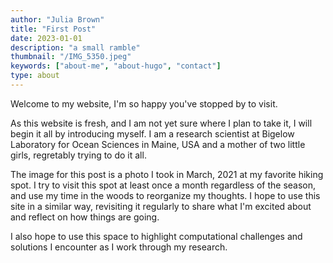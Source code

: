 ```yaml
---
author: "Julia Brown"
title: "First Post"
date: 2023-01-01
description: "a small ramble"
thumbnail: "/IMG_5350.jpeg"
keywords: ["about-me", "about-hugo", "contact"]
type: about
---
```


Welcome to my website, I'm so happy you've stopped by to visit.

As this website is fresh, and I am not yet sure where I plan to take it, I will begin it all by introducing myself. I am a research scientist at Bigelow Laboratory for Ocean Sciences in Maine, USA and a mother of two little girls, regretably trying to do it all. 

The image for this post is a photo I took in March, 2021 at my favorite hiking spot. I try to visit this spot at least once a month regardless of the season, and use my time in the woods to reorganize my thoughts. I hope to use this site in a similar way, revisiting it regularly to share what I'm excited about and reflect on how things are going.

I also hope to use this space to highlight computational challenges and solutions I encounter as I work through my research. 


